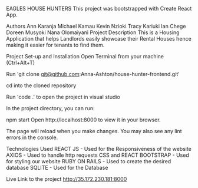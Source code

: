 EAGLES HOUSE HUNTERS
This project was bootstrapped with Create React App.

Authors
Ann Karanja
Michael Kamau
Kevin Nzioki
Tracy Kariuki
Ian Chege
Doreen Musyoki
Nana Olomaiyani
Project Description
This is a Housing Application that helps Landlords easily showcase their Rental Houses hence making it easier for tenants to find them.

Project Set-up and Installation
Open Terminal from your machine (Ctrl+Alt+T)

Run 'git clone git@github.com:Anna-Ashton/house-hunter-frontend.git'

cd into the cloned repository

Run 'code .' to open the project in visual studio

In the project directory, you can run:

npm start
Open http://localhost:8000 to view it in your browser.

The page will reload when you make changes.
You may also see any lint errors in the console.

Technologies Used
REACT JS - Used for the Responsiveness of the website
AXIOS - Used to handle http requests
CSS and REACT BOOTSTRAP - Used for styling our website
RUBY ON RAILS - Used to create the desired database
SQLITE - Used for the Database

Live Link to the project
http://35.172.230.181:8000

